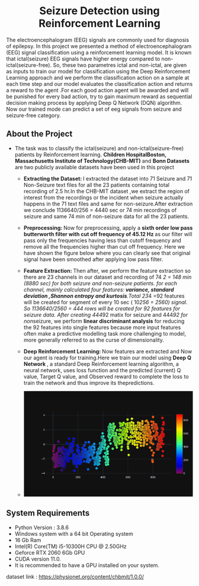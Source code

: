 <h1 align = 'center'> Seizure Detection using Reinforcement Learning</h1>

The electroencephalogram (EEG) signals are commonly used for diagnosis of epilepsy. In this project we presented a method of electroencephalogram (EEG) signal classification using a reinforcement learning model. It is known that ictal(seizure) EEG signals have higher energy compared to non-ictal(seizure-free). So, these two parametres ictal and non-ictal, are given as inputs to train our model for classification using the Deep Reinforcement Learning approach and we perform the classification action on a sample at each time step and our model evaluates the classification action and returns a reward to the agent .For each good action agent will be awarded and will be punished for every bad action, try to gain maximum reward as sequential decision making process by applying Deep Q Network (DQN) algorithm. Now our trained mode can predict a set of eeg signals from seizure and seizure-free category.

## About the Project

- The task was to classify the ictal(seizure) and non-ictal(seizure-free) patients by Reinforcement learning. <b>Children HospitalBoston, Massachusetts Institute of Technology(CHB-MIT)</b> and <b>Bonn Datasets</b> are two publicly available datasets have been used in this project

  - <b> Extracting the Dataset: </b> I extracted the dataset into 71 Seizure and 71 Non-Seizure text files for all the 23 patients containing total recording of 2.5 hr.In the CHB-MIT dataset ,we extract the region of interest from the recordings or the incident when seizure actually happens in the 71 text files and same for non-seizure.After extraction we conclude 1136640/256 = 4440 sec or 74 min recordings of seizure and same 74 min of non-seizure data for all the 23 patients.
  
  - <b>Preprocessing: </b> Now for preprocessing, apply a <b> sixth order low pass butterworth filter with cut off frequency of 45.12 Hz </b>as our filter will pass only the frequencies having less than cutoff frequency and remove all the frequencies higher than cut off frequency. Here we have shown the figure below where you can clearly see that original signal have been smoothed after applying low pass filter.
  
  - <b>Feature Extraction: </b>Then after, we perform the feature extraction so there are 23 channels in our dataset and recording of 74 *2 = 148 min (8880 sec) for both seizure and non-seizure patients. for each channel, mainly calculated four features:<b> variance, standard deviation ,Shannon entropy and kurtosis</b>.Total 23*4 =92 features will be created for segment of every 10 sec ( 10*256 = 2560) signal. So 1136640/2560 = 444 rows will be created for 92 features for seizure data. After creating 444*92 matix for seizure and 444*92 for non*seizure, we perform <b>linear discriminant analysis</b> for reducing the 92 features into single features because more input features often make a predictive modelling task more challenging to model, more generally referred to as the curse of dimensionality.
  
  - <b> Deep Reinforcement Learning: </b> Now features are extracted and Now our agent is ready for training.Here we train our model using <b>Deep Q Network </b>, a standard Deep Reinforcement learning algorithm, a neural network, uses loss function and the predicted (current) Q value, Target Q value, and Observed reward to complete the loss to train the network and thus improve its thepredictions. 
  - ![](Images/Image2.png)</p>

## System Requirements 
  -  Python Version : 3.8.6 
  -  Windows system with a 64 bit Operating system 
  -  16 Gb Ram 
  -  Intel(R) Core(TM) i5-10300H CPU @ 2.50GHz
  -  Geforce RTX 2060 6Gb GPU 
  -  CUDA version 11.0.
  -  It is recommended to have a GPU installed on your system.</i>
  
dataset link : https://physionet.org/content/chbmit/1.0.0/
